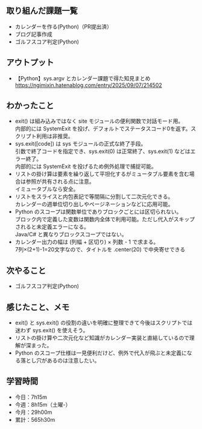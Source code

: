 ## 取り組んだ課題一覧
- カレンダーを作る(Python)（PR提出済）
- ブログ記事作成
- ゴルフスコア判定(Python)
## アウトプット
- 【Python】sys.argv とカレンダー課題で得た知見まとめ<br>
https://ngimixin.hatenablog.com/entry/2025/09/07/214502
## わかったこと
- exit() は組み込みではなく site モジュールの便利関数で対話モード用。<br>内部的には SystemExit を投げ、デフォルトでステータスコード0を返す。スクリプト利用は非推奨。
- sys.exit([code]) は sys モジュールの正式な終了手段。<br>引数で終了コードを指定でき、sys.exit(0) は正常終了、sys.exit(1) などはエラー終了。<br>内部的には SystemExit を投げるため例外処理で捕捉可能。
- リストの掛け算は要素を繰り返して平坦化するがミュータブル要素を含む場合は参照が共有される点に注意。<br>イミュータブルなら安全。
- リストをスライスと内包表記で等間隔に分割して二次元化できる。<br>    カレンダーの週単位切り出しやページネーションなどに応用可能。
- Python のスコープは関数単位でありブロックごとには区切られない。<br>ブロック内で定義した変数は関数内全体で利用可能。ただし代入がスキップされると未定義エラーになる。<br> Java/C# と異なりブロックスコープではない。
- カレンダー出力の幅は (列幅 + 区切り) × 列数 - 1 で求まる。<br>7列×(2+1)-1=20文字なので、タイトルを .center(20) で中央寄せできる
## 次やること
- ゴルフスコア判定(Python)
## 感じたこと、メモ
- exit() と sys.exit() の役割の違いを明確に整理できて今後はスクリプトでは迷わず sys.exit() を使えそう。
- リストの掛け算や二次元化など知識がカレンダー実装と直結しているので理解が深まった。
- Python のスコープ仕様は一見便利だけど、例外で代入が飛ぶと未定義になる落とし穴があるのは注意したい。
## 学習時間
- 今日：7h15m
- 今週：8h15m（土曜-）
- 今月：29h00m
- 累計：565h30m